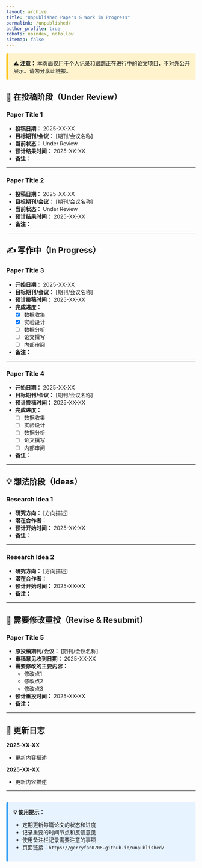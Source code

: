 ```yaml
---
layout: archive
title: "Unpublished Papers & Work in Progress"
permalink: /unpublished/
author_profile: true
robots: noindex, nofollow
sitemap: false
---
```


<div style="background-color: #fff3cd; padding: 15px; margin-bottom: 20px; border-left: 4px solid #ffc107; border-radius: 4px;">
  <strong>⚠️ 注意：</strong> 本页面仅用于个人记录和跟踪正在进行中的论文项目，不对外公开展示。请勿分享此链接。
</div>

## 📝 在投稿阶段（Under Review）

### Paper Title 1
- **投稿日期：** 2025-XX-XX
- **目标期刊/会议：** [期刊/会议名称]
- **当前状态：** Under Review
- **预计结果时间：** 2025-XX-XX
- **备注：** 

---

### Paper Title 2
- **投稿日期：** 2025-XX-XX
- **目标期刊/会议：** [期刊/会议名称]
- **当前状态：** Under Review
- **预计结果时间：** 2025-XX-XX
- **备注：** 

---

## ✍️ 写作中（In Progress）

### Paper Title 3
- **开始日期：** 2025-XX-XX
- **目标期刊/会议：** [期刊/会议名称]
- **预计投稿时间：** 2025-XX-XX
- **完成进度：** 
  - [x] 数据收集
  - [x] 实验设计
  - [ ] 数据分析
  - [ ] 论文撰写
  - [ ] 内部审阅
- **备注：** 

---

### Paper Title 4
- **开始日期：** 2025-XX-XX
- **目标期刊/会议：** [期刊/会议名称]
- **预计投稿时间：** 2025-XX-XX
- **完成进度：** 
  - [ ] 数据收集
  - [ ] 实验设计
  - [ ] 数据分析
  - [ ] 论文撰写
  - [ ] 内部审阅
- **备注：** 

---

## 💡 想法阶段（Ideas）

### Research Idea 1
- **研究方向：** [方向描述]
- **潜在合作者：** 
- **预计开始时间：** 2025-XX-XX
- **备注：** 

---

### Research Idea 2
- **研究方向：** [方向描述]
- **潜在合作者：** 
- **预计开始时间：** 2025-XX-XX
- **备注：** 

---

## 🔄 需要修改重投（Revise & Resubmit）

### Paper Title 5
- **原投稿期刊/会议：** [期刊/会议名称]
- **审稿意见收到日期：** 2025-XX-XX
- **需要修改的主要内容：** 
  - 修改点1
  - 修改点2
  - 修改点3
- **预计重投时间：** 2025-XX-XX
- **备注：** 

---

## 📅 更新日志

**2025-XX-XX**
- 更新内容描述

**2025-XX-XX**
- 更新内容描述

---

<div style="background-color: #e7f3ff; padding: 15px; margin-top: 30px; border-left: 4px solid #2196F3; border-radius: 4px;">
  <strong>💡 使用提示：</strong>
  <ul>
    <li>定期更新每篇论文的状态和进度</li>
    <li>记录重要的时间节点和反馈意见</li>
    <li>使用备注栏记录需要注意的事项</li>
    <li>页面链接：<code>https://gerryfan0706.github.io/unpublished/</code></li>
  </ul>
</div>

